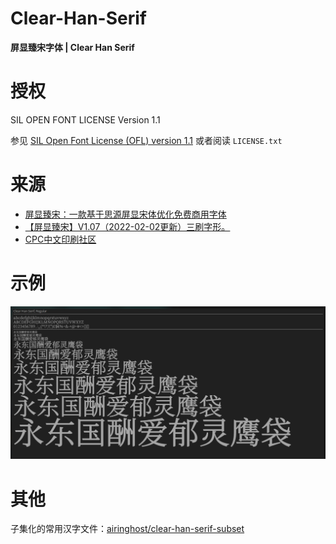 # Clear-Han-Serif

 **屏显臻宋字体 | Clear Han Serif**

# 授权

SIL OPEN FONT LICENSE Version 1.1

参见 [SIL Open Font License (OFL) version 1.1](scripts.sil.org/OFL) 或者阅读 `LICENSE.txt`

# 来源

- [屏显臻宋：一款基于思源屏显宋体优化免费商用字体](https://www.maoken.com/freefonts/3329.html)
- [【屏显臻宋】V1.07（2022-02-02更新）三刷字形。](https://bbs.kafan.cn/thread-2173271-1-1.html)
- [CPC中文印刷社区](https://www.cnprint.org/bbs/thread/165/340143/)

# 示例

![Perview 1](./PREVIEW.jpeg)

# 其他

子集化的常用汉字文件：[airinghost/clear-han-serif-subset](https://github.com/airinghost/clear-han-serif-subset)
